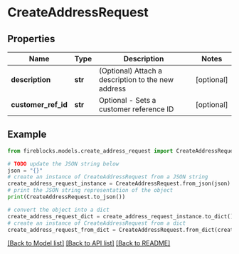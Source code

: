 # CreateAddressRequest


## Properties

Name | Type | Description | Notes
------------ | ------------- | ------------- | -------------
**description** | **str** | (Optional) Attach a description to the new address | [optional] 
**customer_ref_id** | **str** | Optional - Sets a customer reference ID | [optional] 

## Example

```python
from fireblocks.models.create_address_request import CreateAddressRequest

# TODO update the JSON string below
json = "{}"
# create an instance of CreateAddressRequest from a JSON string
create_address_request_instance = CreateAddressRequest.from_json(json)
# print the JSON string representation of the object
print(CreateAddressRequest.to_json())

# convert the object into a dict
create_address_request_dict = create_address_request_instance.to_dict()
# create an instance of CreateAddressRequest from a dict
create_address_request_from_dict = CreateAddressRequest.from_dict(create_address_request_dict)
```
[[Back to Model list]](../README.md#documentation-for-models) [[Back to API list]](../README.md#documentation-for-api-endpoints) [[Back to README]](../README.md)


